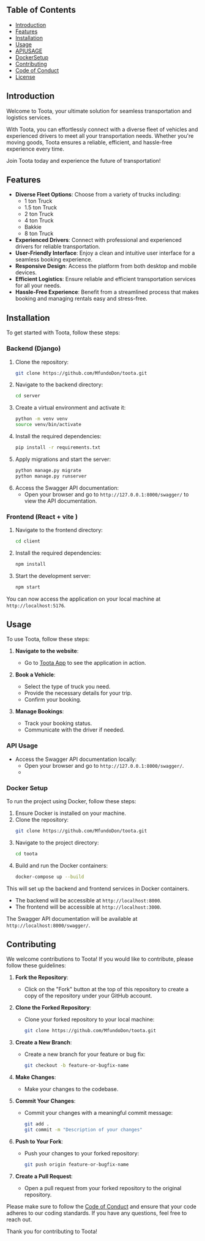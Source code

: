 ## Table of Contents
- [Introduction](#introduction)
- [Features](#features)
- [Installation](#installation)
- [Usage](#usage)
- [APIUSAGE](#apiusage)
- [DockerSetup](#dockersetup)
- [Contributing](#contributing)
- [Code of Conduct](#codeofconduct)
- [License](#license)

## Introduction
Welcome to Toota, your ultimate solution for seamless transportation and logistics services.

With Toota, you can effortlessly connect with a diverse fleet of vehicles and experienced drivers to meet all your transportation needs. Whether you're moving goods, Toota ensures a reliable, efficient, and hassle-free experience every time.

Join Toota today and experience the future of transportation!

## Features
- **Diverse Fleet Options**: Choose from a variety of trucks including:
  - 1 ton Truck
  - 1.5 ton Truck
  - 2 ton Truck
  - 4 ton Truck
  - Bakkie
  - 8 ton Truck
- **Experienced Drivers**: Connect with professional and experienced drivers for reliable transportation.
- **User-Friendly Interface**: Enjoy a clean and intuitive user interface for a seamless booking experience.
- **Responsive Design**: Access the platform from both desktop and mobile devices.
- **Efficient Logistics**: Ensure reliable and efficient transportation services for all your needs.
- **Hassle-Free Experience**: Benefit from a streamlined process that makes booking and managing rentals easy and stress-free.

## Installation
To get started with Toota, follow these steps:

### Backend (Django)
1. Clone the repository:
    ```bash
    git clone https://github.com/MfundoDon/toota.git
    ```
2. Navigate to the backend directory:
    ```bash
    cd server 
    ```
3. Create a virtual environment and activate it:
    ```bash
    python -m venv venv
    source venv/bin/activate
    ```
4. Install the required dependencies:
    ```bash
    pip install -r requirements.txt
    ```
5. Apply migrations and start the server:
    ```bash
    python manage.py migrate
    python manage.py runserver
    ```
6. Access the Swagger API documentation:
    - Open your browser and go to `http://127.0.0.1:8000/swagger/` to view the API documentation.

### Frontend (React + vite )
1. Navigate to the frontend directory:
    ```bash
    cd client
    ```
2. Install the required dependencies:
    ```bash
    npm install
    ```
3. Start the development server:
    ```bash
    npm start
    ```

You can now access the application on your local machine at `http://localhost:5176`.
## Usage
To use Toota, follow these steps:

1. **Navigate to the website**:
   - Go to [Toota App](https://www.tootapp.co.za/) to see the application in action.

2. **Book a Vehicle**:
   - Select the type of truck you need.
   - Provide the necessary details for your trip.
   - Confirm your booking.

3. **Manage Bookings**:
   - Track your booking status.
   - Communicate with the driver if needed.
### API Usage
- Access the Swagger API documentation locally:
  - Open your browser and go to `http://127.0.0.1:8000/swagger/`.
  - 
### Docker Setup
To run the project using Docker, follow these steps:

1. Ensure Docker is installed on your machine.
2. Clone the repository:
    ```bash
    git clone https://github.com/MfundoDon/toota.git
    ```
3. Navigate to the project directory:
    ```bash
    cd toota
    ```
4. Build and run the Docker containers:
    ```bash
    docker-compose up --build
    ```

This will set up the backend and frontend services in Docker containers.

- The backend will be accessible at `http://localhost:8000`.
- The frontend will be accessible at `http://localhost:3000`.

The Swagger API documentation will be available at `http://localhost:8000/swagger/`.

## Contributing
We welcome contributions to Toota! If you would like to contribute, please follow these guidelines:

1. **Fork the Repository**: 
   - Click on the "Fork" button at the top of this repository to create a copy of the repository under your GitHub account.

2. **Clone the Forked Repository**:
   - Clone your forked repository to your local machine:
     ```bash
     git clone https://github.com/MfundoDon/toota.git
     ```

3. **Create a New Branch**:
   - Create a new branch for your feature or bug fix:
     ```bash
     git checkout -b feature-or-bugfix-name
     ```

4. **Make Changes**:
   - Make your changes to the codebase.

5. **Commit Your Changes**:
   - Commit your changes with a meaningful commit message:
     ```bash
     git add .
     git commit -m "Description of your changes"
     ```

6. **Push to Your Fork**:
   - Push your changes to your forked repository:
     ```bash
     git push origin feature-or-bugfix-name
     ```

7. **Create a Pull Request**:
   - Open a pull request from your forked repository to the original repository.

Please make sure to follow the [Code of Conduct](CODE_OF_CONDUCT.md) and ensure that your code adheres to our coding standards. If you have any questions, feel free to reach out.

Thank you for contributing to Toota!

